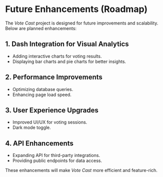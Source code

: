 # Future Enhancements (Roadmap)

The *Vote Cast* project is designed for future improvements and scalability. Below are planned enhancements:

## 1. Dash Integration for Visual Analytics
- Adding interactive charts for voting results.
- Displaying bar charts and pie charts for better insights.

## 2. Performance Improvements
- Optimizing database queries.
- Enhancing page load speed.

## 3. User Experience Upgrades
- Improved UI/UX for voting sessions.
- Dark mode toggle.

## 4. API Enhancements
- Expanding API for third-party integrations.
- Providing public endpoints for data access.

These enhancements will make *Vote Cast* more efficient and feature-rich.

